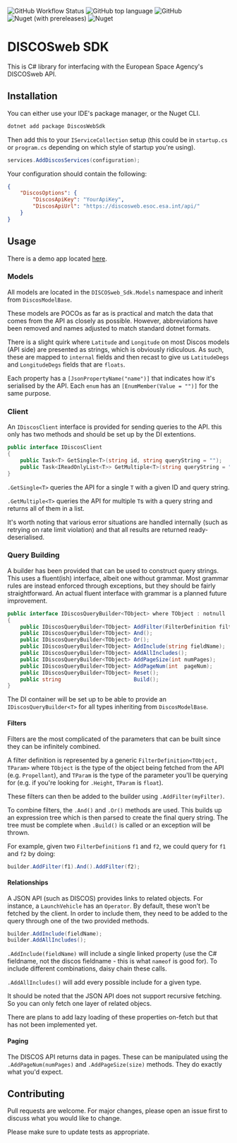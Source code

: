 ![GitHub Workflow Status](https://img.shields.io/github/workflow/status/hughesjs/DiscosWebSdk/.NET?style=for-the-badge)
![GitHub top language](https://img.shields.io/github/languages/top/hughesjs/DiscosWebSdk?style=for-the-badge)
![GitHub](https://img.shields.io/github/license/hughesjs/DiscosWebSdk?style=for-the-badge)
![Nuget (with prereleases)](https://img.shields.io/nuget/vpre/DiscosWebSdk?style=for-the-badge)
![Nuget](https://img.shields.io/nuget/dt/DiscosWebSdk?style=for-the-badge)

# DISCOSweb SDK

This is C# library for interfacing with the European Space Agency's DISCOSweb API.

## Installation

You can either use your IDE's package manager, or the Nuget CLI.

```bash
dotnet add package DiscosWebSdk
```

Then add this to your `IServiceCollection` setup (this could be in `startup.cs` or `program.cs` depending on which style of startup you're using).

```cs
services.AddDiscosServices(configuration);
```

Your configuration should contain the following:

```json
{
    "DiscosOptions": {
        "DiscosApiKey": "YourApiKey",
        "DiscosApiUrl": "https://discosweb.esoc.esa.int/api/"
    }
}
```

## Usage

There is a demo app located [here](https://github.com/hughesjs/DISOSweb-Sdk.Demo).

### Models

All models are located in the `DISCOSweb_Sdk.Models` namespace and inherit from `DiscosModelBase`.

These models are POCOs as far as is practical and match the data that comes from the API as closely as possible. However, abbreviations have been removed and names adjusted to match standard dotnet formats.

There is a slight quirk where `Latitude` and `Longitude` on most Discos models (API side) are presented as strings, which is obviously ridiculous. As such, these are mapped to `internal` fields and then recast to give us `LatitudeDegs` and `LongitudeDegs` fields that are `floats`.

Each property has a `[JsonPropertyName("name")]` that indicates how it's serialised by the API. Each `enum` has an `[EnumMember(Value = "")]` for the same purpose.

### Client

An `IDiscosClient` interface is provided for sending queries to the API. this only has two methods and should be set up by the DI extentions.

```cs
public interface IDiscosClient
{
    public Task<T> GetSingle<T>(string id, string queryString = "");
    public Task<IReadOnlyList<T>> GetMultiple<T>(string queryString = "");
}
```

`.GetSingle<T>` queries the API for a single `T` with a given ID and query string.

`.GetMultiple<T>` queries the API for multiple `T`s with a query string and returns all of them in a list.

It's worth noting that various error situations are handled internally (such as retrying on rate limit violation) and that all results are returned ready-deserialised.

### Query Building

A builder has been provided that can be used to construct query strings. This uses a fluent(ish) interface, albeit one without grammar. Most grammar rules are instead enforced through exceptions, but they should be fairly straightforward. An actual fluent interface with grammar is a planned future improvement.

```cs
public interface IDiscosQueryBuilder<TObject> where TObject : notnull
{
	public IDiscosQueryBuilder<TObject> AddFilter(FilterDefinition filterDefinition);
	public IDiscosQueryBuilder<TObject> And();
	public IDiscosQueryBuilder<TObject> Or();
	public IDiscosQueryBuilder<TObject> AddInclude(string fieldName);
	public IDiscosQueryBuilder<TObject> AddAllIncludes();
	public IDiscosQueryBuilder<TObject> AddPageSize(int numPages);
	public IDiscosQueryBuilder<TObject> AddPageNum(int  pageNum);
	public IDiscosQueryBuilder<TObject> Reset();
	public string                       Build();
}
```

The DI container will be set up to be able to provide an `IDiscosQueryBuilder<T>` for all types inheriting from `DiscosModelBase`.

#### Filters

Filters are the most complicated of the parameters that can be built since they can be infinitely combined.

A filter definition is represented by a generic `FilterDefinition<TObject, TParam>` where `TObject` is the type of the object being fetched from the API (e.g. `Propellant`), and `TParam` is the type of the parameter you'll be querying for (e.g. if you're looking for `.Height`, `TParam` is `float`).

These filters can then be added to the builder using `.AddFilter(myFilter)`.

To combine filters, the `.And()` and `.Or()` methods are used. This builds up an expression tree which is then parsed to create the final query string. The tree must be complete when `.Build()` is called or an exception will be thrown.

For example, given two `FilterDefinition`s `f1` and `f2`, we could query for `f1` and `f2` by doing:

```cs
builder.AddFilter(f1).And().AddFilter(f2);
```

#### Relationships

A JSON API (such as DISCOS) provides links to related objects. For instance, a `LaunchVehicle` has an `Operator`. By default, these won't be fetched by the client. In order to include them, they need to be added to the query through one of the two provided methods.

```cs
builder.AddInclude(fieldName);
builder.AddAllIncludes();
```

`.AddInclude(fieldName)` will include a single linked property (use the C# fieldname, not the discos fieldname - this is what `nameof` is good for). To include different combinations, daisy chain these calls. 

`.AddAllIncludes()` will add every possible include for a given type.

It should be noted that the JSON API does not support recursive fetching. So you can only fetch one layer of related objecs.

There are plans to add lazy loading of these properties on-fetch but that has not been implemented yet.

#### Paging

The DISCOS API returns data in pages. These can be manipulated using the `.AddPageNum(numPages)` and `.AddPageSize(size)` methods. They do exactly what you'd expect.

## Contributing

Pull requests are welcome. For major changes, please open an issue first to discuss what you would like to change.

Please make sure to update tests as appropriate.
